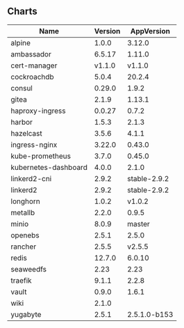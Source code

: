 ## Charts
Name | Version | AppVersion
-----|---------|-----------
alpine | 1.0.0 | 3.12.0
ambassador | 6.5.17 | 1.11.0
cert-manager | v1.1.0 | v1.1.0
cockroachdb | 5.0.4 | 20.2.4
consul | 0.29.0 | 1.9.2
gitea | 2.1.9 | 1.13.1
haproxy-ingress | 0.0.27 | 0.7.2
harbor | 1.5.3 | 2.1.3
hazelcast | 3.5.6 | 4.1.1
ingress-nginx | 3.22.0 | 0.43.0
kube-prometheus | 3.7.0 | 0.45.0
kubernetes-dashboard | 4.0.0 | 2.1.0
linkerd2-cni | 2.9.2 | stable-2.9.2
linkerd2 | 2.9.2 | stable-2.9.2
longhorn | 1.0.2 | v1.0.2
metallb | 2.2.0 | 0.9.5
minio | 8.0.9 | master
openebs | 2.5.1 | 2.5.0
rancher | 2.5.5 | v2.5.5
redis | 12.7.0 | 6.0.10
seaweedfs | 2.23 | 2.23
traefik | 9.1.1 | 2.2.8
vault | 0.9.0 | 1.6.1
wiki | 2.1.0 | 
yugabyte | 2.5.1 | 2.5.1.0-b153
